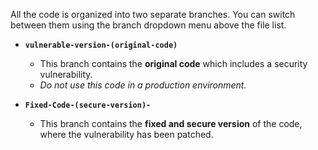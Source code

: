 All the code is organized into two separate branches. You can switch between them using the branch dropdown menu above the file list.

* **`vulnerable-version-(original-code)`**
    * This branch contains the **original code** which includes a security vulnerability.
    * *Do not use this code in a production environment.*

* **`Fixed-Code-(secure-version)-`**
    * This branch contains the **fixed and secure version** of the code, where the vulnerability has been patched.
